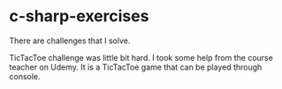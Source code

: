 # c-sharp-exercises
 
There are challenges that I solve.

TicTacToe challenge was little bit hard. I took some help from the course teacher on Udemy.
It is a TicTacToe game that can be played through console.
